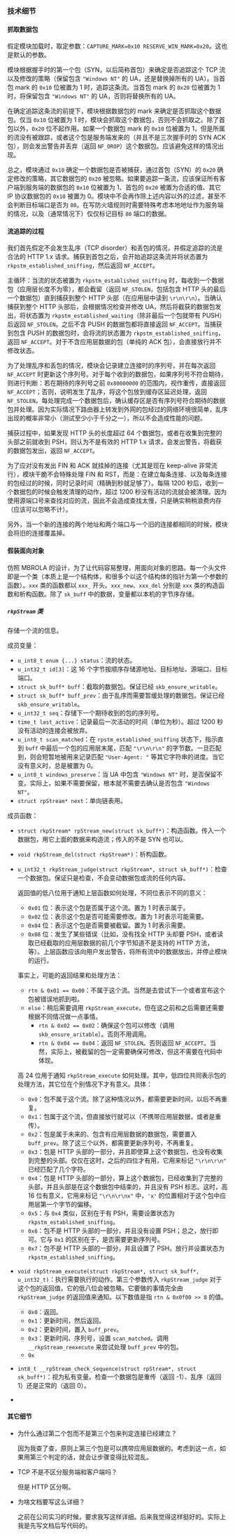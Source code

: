 ### 技术细节

#### 抓取数据包

假定模块加载时，取定参数：`CAPTURE_MARK=0x10 RESERVE_WIN_MARK=0x20`。这也是默认的参数。

模块根据握手时的第一个包（SYN，以后简称首包）来确定是否追踪这个 TCP 流以及修改的策略（保留包含 `"Windows NT"` 的 UA，还是替换掉所有的 UA）。当首包 mark 的 `0x10` 位被置为 1 时，追踪这条流。当首包 mark 的 `0x20` 位被置为 1 时，将保留包含 `"Windows NT"` 的 UA，否则将替换所有的 UA。

在确定追踪这条流的前提下，模块根据数据包的 mark 来确定是否抓取这个数据包。仅当 `0x10` 位被置为 1 时，模块会抓取这个数据包，否则不会抓取之。除了首包以外，`0x20` 位不起作用。如果一个数据包 mark 的 `0x10` 位被置为 1，但是所属的流没有被跟踪，或者这个包是服务端发来的（并且不是三次握手时的 SYN ACK 包），则会发出警告并丢弃（返回 `NF_DROP`）这个数据包。应该避免这样的情况出现。

总之，模块通过 `0x10` 确定一个数据包是否被捕获，通过首包（SYN）的 `0x20` 确定修改的策略，其它数据包的 `0x20` 被忽略。如果要追踪一条流，应该保证所有客户端到服务端的数据包的 `0x10` 位被置为 1、首包的 `0x20` 被置为合适的值、其它 IP 协议数据包的 `0x10` 被置为 0。模块中不会再作除上述内容以外的过滤，甚至不会判断目标端口是否为 `80`。在写防火墙规则时需要特殊考虑本地地址作为服务端的情况，以及（通常情况下）仅仅标记目标 `80` 端口的数据。

#### 流追踪的过程

我们首先假定不会发生乱序（TCP disorder）和丢包的情况，并假定追踪的流是合法的 HTTP 1.x 请求。捕获到首包之后，会开始追踪这条流并将状态置为 `rkpstm_established_sniffing`，然后返回 `NF_ACCEPT`。

主循环：当流的状态被置为 `rkpstm_established_sniffing` 时，每收到一个数据包（应用层长度不为零），都会截留（返回 `NF_STOLEN`，包括包含 HTTP 头的最后一个数据包）直到捕获到整个 HTTP 头部（在应用层中读到 `\r\n\r\n`）。当确认捕获到整个 HTTP 头部后，会根据情况检查并修改 UA，然后将截获的数据包发出，将状态置为 `rkpstm_established_waiting`（除非最后一个包就带有 PUSH）后返回 `NF_STOLEN`。之后不含 PUSH 的数据包都将直接返回 `NF_ACCEPT`。当捕获到包含 PUSH 的数据包时，会将流的状态置为 `rkpstm_established_sniffing`，返回 `NF_ACCEPT`。对于不含应用层数据的包（单纯的 ACK 包），会直接放行并不修改状态。

为了处理乱序和丢包的情况，模块会记录建立连接时的序列号，并在每次返回 `NF_ACCEPT` 时更新这个序列号。对于每个收到的数据包，如果序列号不符合期待，则进行判断：若在期待的序列号之前 `0x80000000` 的范围内，视作重传，直接返回 `NF_ACCEPT`；否则，说明发生了乱序，将这个包放到缓存区延迟处理，返回 `NF_STOLEN`。每处理完成一个数据包后，确认缓存区是否有序列号符合期待的数据包并处理。因为实际情况下路由器上转发到外网的包经过的网络环境很简单，乱序出现的概率非常小（测试至少小于千分之一），所以不会造成性能的问题。

捕获过程中，如果发现 HTTP 头的长度超过 64 个数据包，或者在收集到完整的头部之前就收到 PSH，则认为不是有效的 HTTP 1.x 请求，会发出警告，将截获的数据包发出，返回 `NF_ACCEPT`。

为了应对没有发出 FIN 和 ACK 就挂掉的连接（尤其是现在 keep-alive 非常流行），模块干脆不会特殊处理 FIN 和 RST，而是：在建立每条连接、以及每条连接的包经过的时候，同时记录时间（精确到秒就足够了）。每隔 1200 秒后，收到一个数据包的时候会触发清理的动作，超过 1200 秒没有活动的流就会被清理。因为使用源端口号来查找对应的流，因此不会造成查找太慢，只是确实稍稍浪费内存（应该可以忽略不计）。

另外，当一个新的连接的两个地址和两个端口与一个旧的连接都相同的时候，模块会将旧的连接覆盖掉。

#### 假装面向对象

仿照 MBROLA 的设计，为了让代码容易整理，用面向对象的思路。每一个头文件即是一个类（本质上是一个结构体，和很多个以这个结构体的指针为第一个参数的函数）。`xxx` 类的函数都以 `xxx_` 开头。`xxx_new`、`xxx_del` 分别是 `xxx` 类的构造函数和析构函数。除了 `sk_buff` 中的数据，变量都以本机的字节序存储。

##### `rkpStream` 类

存储一个流的信息。

成员变量：

* `u_int8_t enum {...} status`：流的状态。
* `u_int32_t id[3]`：这 16 个字节按顺序存储源地址、目标地址、源端口、目标端口。
* `struct sk_buff* buff`：截取的数据包。保证已经 `skb_ensure_writable`。
* `struct sk_buff* buff_prev`：由于乱序而需要暂缓处理的数据包。保证已经 `skb_ensure_writable`。
* `u_int32_t seq`：存储下一个期待收到的包的序列号。
* `time_t last_active`：记录最后一次活动的时间（单位为秒）。超过 1200 秒没有活动的连接会被放弃。
* `u_int8_t scan_matched`：在 `rpstm_established_sniffing` 状态下，指示直到 `buff` 中最后一个包的应用层末尾，匹配 `"\r\n\r\n"` 的字节数。一旦匹配到，则会短暂地被用来记录匹配 `"User-Agent: "` 等其它字符串的进度。当它没有意义时，总是被置为 0。
* `u_int8_t windows_preserve`：当 UA 中包含 `"Windows NT"` 时，是否保留不变。实际上，如果不需要保留，根本就不需要去确认是否包含 `"Windows NT"`。
* `struct rpStream* next`：单向链表用。

成员函数：

* `struct rkpStream* rpStream_new(struct sk_buff*)`：构造函数。传入一个数据包，用它上面的数据来构造流；传入的不是 SYN 也可以。

* `void rkpStream_del(struct rkpStream*)`：析构函数。

* `u_int32_t rkpStream_judge(struct rkpStream*, struct sk_buff*)`：检查一个数据包。保证只是检查，不会变动数据包或流的任何内容。

  返回值的低八位用于通知上层函数如何处理，不同位表示不同的意义：

  * `0x01` 位：表示这个包是否属于这个流。置为 1 时表示属于。
  * `0x02` 位：表示这个包是否可能需要修改。置为 1 时表示可能需要。
  * `0x04` 位：表示这个包是否需要被截留。置为 1 时表示需要。
  * `0x08` 位：发生了某些错误（比如，没有找全 HTTP 头却要 PSH，或者读取已经截取的应用层数据的前几个字节知道不是支持的 HTTP 方法，等）。上层函数应该向用户发出警告，将所有流中的数据放出，并停止模块的运行。

  事实上，可能的返回结果和处理方法：

  * `rtn & 0x01 == 0x00`：不属于这个流。当然是去尝试下一个或者宣布这个包被错误地抓到啦。
  * `else`：稍后需要调用 `rkpStream_execute`，但在这之前和之后需要还需要根据不同情况做一点事情。
    * `rtn & 0x02 == 0x02`：确保这个包可以修改（调用 `skb_ensure_aritable`）。否则不用调用。
    * `rtn & 0x04 == 0x04`：返回 `NF_STOLEN`。否则返回 `NF_ACCEPT`。当然，实际上，被截留的包一定需要确保可修改，但这不需要在代码中体现。

  高 24 位用于通知 `rkpStream_execute` 如何处理。其中，低四位共同表示包的处理方法，其它位在个别情况下才有意义。具体：

  * `0x0`：包不属于这个流。除了这种情况以外，都需要更新时间，以后不再重复。
  * `0x1`：包属于这个流，但直接放行就可以（不携带应用层数据，或者是重传）。
  * `0x2`：包是属于未来的、包含有应用层数据的数据包，需要置入 `buff_prev`。除了这三个以外，都需要更新序列号，不再重复。
  * `0x3`：包是 HTTP 头部的一部分，并且即使算上这个数据包，也没有收集到完整的头部。仅仅在这时，之后的四位才有用，它用来标记 `"\r\n\r\n"` 已经匹配了几个字符。
  * `0x4`：包是 HTTP 头部的一部分，算上这个数据包，已经收集到了完整的头部，并且头部是在这个数据包中结束的，并且没有 PSH 标志。这时，高 16 位有意义，它用来标记 `"\r\n\r\nx"` 中，`'x'` 的位置相对于这个包中应用层第一个字节的偏移。
  * `0x5`：与 `0x4` 类似，区别在于有 PSH，需要设置状态为 `rkpstm_established_sniffing`。
  * `0x6`：包不是 HTTP 头部的一部分，并且没有设置 PSH；总之，放行即可。它与 `0x1` 的区别在于，是否需要更新序列号。
  * `0x7`：包不是 HTTP 头部的一部分，并且设置了 PSH。放行并设置状态为 `rkpstm_established_sniffing`。

* `void rkpStream_execute(struct rkpStream*, struct sk_buff*, u_int32_t)`：执行需要执行的动作。第三个参数传入 `rkpStream_judge` 对于这个包的返回值，它的低八位会被忽略。它要做的事情完全由 `rkpStream_judge` 的返回值来通知。以下数值是指 `rtn & 0x0f00 >> 8` 的值。

  * `0x0`：返回。
  * `0x1`：更新时间，然后返回。
  * `0x2`：更新时间，置入 `buff_prev`。
  * `0x3`：更新时间、序列号，设置 `scan_matched`。调用 `__rkpStream_reexecute` 来尝试处理 `buff_prev` 中的包。
  * `0x`

* `int8_t __rpStream_check_sequence(struct rpStream*, struct sk_buff*)`：视为私有变量。检查一个数据包是重传（返回 -1）、乱序（返回 1）还是正常的（返回 0）。

* 

#### 其它细节

* 为什么通过第二个包而不是第三个包来判定连接已经建立？

  因为我查了查，原则上第三个包是可以携带应用层数据的。考虑到这一点，如果用第三个判定的话，就会让步骤变得比较混乱。

* TCP 不是不区分服务端和客户端吗？

  但是 HTTP 区分啊。

* 为啥文档要写这么详细？

  之前在公司实习的时候，要求我写这样详细。后来我觉得这样挺好的。实际上我是先写文档后写代码的。